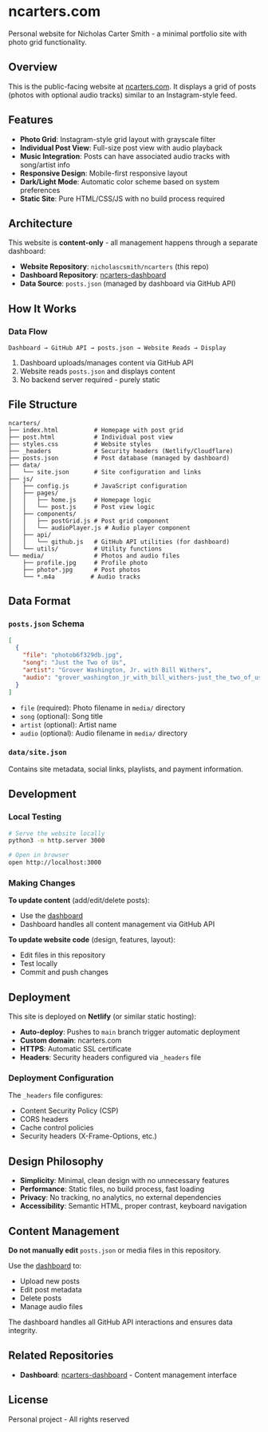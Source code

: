 # ncarters.com

Personal website for Nicholas Carter Smith - a minimal portfolio site with photo grid functionality.

## Overview

This is the public-facing website at [ncarters.com](https://ncarters.com). It displays a grid of posts (photos with optional audio tracks) similar to an Instagram-style feed.

## Features

- **Photo Grid**: Instagram-style grid layout with grayscale filter
- **Individual Post View**: Full-size post view with audio playback
- **Music Integration**: Posts can have associated audio tracks with song/artist info
- **Responsive Design**: Mobile-first responsive layout
- **Dark/Light Mode**: Automatic color scheme based on system preferences
- **Static Site**: Pure HTML/CSS/JS with no build process required

## Architecture

This website is **content-only** - all management happens through a separate dashboard:

- **Website Repository**: `nicholascsmith/ncarters` (this repo)
- **Dashboard Repository**: [ncarters-dashboard](https://github.com/nicholascsmith/ncarters-dashboard)
- **Data Source**: `posts.json` (managed by dashboard via GitHub API)

## How It Works

### Data Flow

```
Dashboard → GitHub API → posts.json → Website Reads → Display
```

1. Dashboard uploads/manages content via GitHub API
2. Website reads `posts.json` and displays content
3. No backend server required - purely static

## File Structure

```
ncarters/
├── index.html          # Homepage with post grid
├── post.html           # Individual post view
├── styles.css          # Website styles
├── _headers            # Security headers (Netlify/Cloudflare)
├── posts.json          # Post database (managed by dashboard)
├── data/
│   └── site.json       # Site configuration and links
├── js/
│   ├── config.js       # JavaScript configuration
│   ├── pages/
│   │   ├── home.js     # Homepage logic
│   │   └── post.js     # Post view logic
│   ├── components/
│   │   ├── postGrid.js # Post grid component
│   │   └── audioPlayer.js # Audio player component
│   ├── api/
│   │   └── github.js   # GitHub API utilities (for dashboard)
│   └── utils/          # Utility functions
└── media/              # Photos and audio files
    ├── profile.jpg     # Profile photo
    ├── photo*.jpg      # Post photos
    └── *.m4a          # Audio tracks
```

## Data Format

### `posts.json` Schema

```json
[
  {
    "file": "photob6f329db.jpg",
    "song": "Just the Two of Us",
    "artist": "Grover Washington, Jr. with Bill Withers",
    "audio": "grover_washington_jr_with_bill_withers-just_the_two_of_us.m4a"
  }
]
```

- `file` (required): Photo filename in `media/` directory
- `song` (optional): Song title
- `artist` (optional): Artist name
- `audio` (optional): Audio filename in `media/` directory

### `data/site.json`

Contains site metadata, social links, playlists, and payment information.

## Development

### Local Testing

```bash
# Serve the website locally
python3 -m http.server 3000

# Open in browser
open http://localhost:3000
```

### Making Changes

**To update content** (add/edit/delete posts):
- Use the [dashboard](https://github.com/nicholascsmith/ncarters-dashboard)
- Dashboard handles all content management via GitHub API

**To update website code** (design, features, layout):
- Edit files in this repository
- Test locally
- Commit and push changes

## Deployment

This site is deployed on **Netlify** (or similar static hosting):

- **Auto-deploy**: Pushes to `main` branch trigger automatic deployment
- **Custom domain**: ncarters.com
- **HTTPS**: Automatic SSL certificate
- **Headers**: Security headers configured via `_headers` file

### Deployment Configuration

The `_headers` file configures:
- Content Security Policy (CSP)
- CORS headers
- Cache control policies
- Security headers (X-Frame-Options, etc.)

## Design Philosophy

- **Simplicity**: Minimal, clean design with no unnecessary features
- **Performance**: Static files, no build process, fast loading
- **Privacy**: No tracking, no analytics, no external dependencies
- **Accessibility**: Semantic HTML, proper contrast, keyboard navigation

## Content Management

**Do not manually edit** `posts.json` or media files in this repository.

Use the [dashboard](https://github.com/nicholascsmith/ncarters-dashboard) to:
- Upload new posts
- Edit post metadata
- Delete posts
- Manage audio files

The dashboard handles all GitHub API interactions and ensures data integrity.

## Related Repositories

- **Dashboard**: [ncarters-dashboard](https://github.com/nicholascsmith/ncarters-dashboard) - Content management interface

## License

Personal project - All rights reserved
